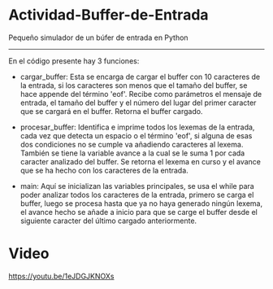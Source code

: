# Actividad-Buffer-de-Entrada
Pequeño simulador de un búfer de entrada en Python

---

En el código presente hay 3 funciones:

- cargar_buffer: Esta se encarga de cargar el buffer con 10 caracteres de la entrada, si los caracteres son menos que el tamaño del buffer, se hace appende del término 'eof'. Recibe como parámetros el mensaje de entrada, el tamaño del buffer y el número del lugar del primer caracter que se cargará en el buffer. Retorna el buffer cargado.

- procesar_buffer: Identifica e imprime todos los lexemas de la entrada, cada vez que detecta un espacio o el término 'eof', si alguna de esas dos condiciones no se cumple va añadiendo caracteres al lexema. También se tiene la variable avance a la cual se le suma 1 por cada caracter analizado del buffer. Se retorna el lexema en curso y el avance que se ha hecho con los caracteres de la entrada.

- main: Aquí se inicializan las variables principales, se usa el while para poder analizar todos los caracteres de la entrada, primero se carga el buffer, luego se procesa hasta que ya no haya generado ningún lexema, el avance hecho se añade a inicio para que se carge el buffer desde el siguiente caracter del último cargado anteriormente.


# Video

https://youtu.be/1eJDGJKNOXs
